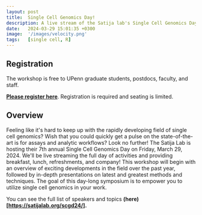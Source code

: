 ```yaml
---
layout: post
title:  Single Cell Genomics Day!
description: A live stream of the Satija lab's Single Cell Genomics Day...with food!
date:   2024-03-29 15:01:35 +0300
image:  '/images/velocity.png'
tags:   [single cell, R]
---
```


## Registration

The workshop is free to UPenn graduate students, postdocs, faculty, and staff.

**[Please register here](https://forms.gle/vLamy1iMcB5Xm9Kw7)**.  Registration is required and seating is limited.

## Overview

Feeling like it's hard to keep up with the rapidly developing field of single cell genomics?  Wish that you could quickly get a pulse on the state-of-the-art is for assays and analytic workflows?  Look no further!  The Satija Lab is hosting their 7th annual Single Cell Genomics Day on Friday, March 29, 2024.  We'll be live streaming the full day of activities and providing breakfast, lunch, refreshments, and company! This workshop will begin with an overview of exciting developments in the field over the past year, followed by in-depth presentations on latest and greatest methods and techniques. The goal of this day-long symposium is to empower you to utilize single cell genomics in your work.

You can see the full list of speakers and topics **(here)[https://satijalab.org/scgd24/].**

